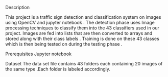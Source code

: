 Description

This project is a traffic sign detection and classification system on images using OpenCV and jupyter notebook . The detection phase uses Image processing techniques to classify them into the 43 classifiers used in our project.
Images are fed into lists that are then converted to arrays and stored along with their class labels . Training is done on these 43 classes which is then being tested on during the testing phase .

Prerequisites
Jupyter notebook

Dataset 
The data set file contains 43 folders each containing 20 images of the same type .Each folder is labeled accordingly.
